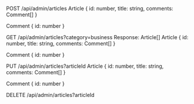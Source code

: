 POST /api/admin/articles
Article {
  id: number,
  title: string,
  comments: Comment[]
}

Comment { 
  id: number 
}

GET /api/admin/articles?category=business 
Response: Article[] 
Article { 
  id: number, 
  title: string, 
  comments: Comment[] 
}

Comment { 
  id: number 
}

PUT /api/admin/articles?articleId
Article {
  id: number,
  title: string,
  comments: Comment[]
}

Comment { 
  id: number 
}

DELETE /api/admin/articles?articleId
